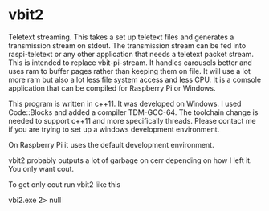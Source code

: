 # vbit2
Teletext streaming. This takes a set up teletext files and generates a transmission stream on stdout.
The transmission stream can be fed into raspi-teletext or any other application that needs a teletext packet stream.
This is intended to replace vbit-pi-stream. It handles carousels better and uses ram to buffer pages rather than keeping them on file.
It will use a lot more ram but also a lot less file system access and less CPU.
It is a comsole application that can be compiled for Raspberry Pi or Windows.

This program is written in c++11. It was developed on Windows. I used Code::Blocks and added a compiler TDM-GCC-64.
The toolchain change is needed to support c++11 and more specifically threads.
Please contact me if you are trying to set up a windows development environment.

On Raspberry Pi it uses the default development environment.

vbit2 probably outputs a lot of garbage on cerr depending on how I left it.
You only want cout.

To get only cout run vbit2 like this

vbi2.exe 2> null
